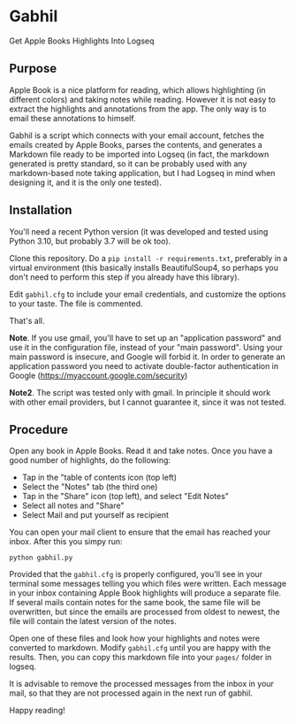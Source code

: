 # Gabhil
Get Apple Books Highlights Into Logseq

## Purpose
Apple Book is a nice platform for reading, which allows highlighting (in different colors) and taking notes while reading. However it is not easy to extract the highlights and annotations from the app. The only way is to email these annotations to himself.

Gabhil is a script which connects with your email account, fetches the emails created by Apple Books, parses the contents, and generates a Markdown file ready to be imported into Logseq (in fact, the markdown generated is pretty standard, so it can be probably used with any markdown-based note taking application, but I had Logseq in mind when designing it, and it is the only one tested).

## Installation

You'll need a recent Python version (it was developed and tested using Python 3.10, but probably 3.7 will be ok too).

Clone this repository. Do a `pip install -r requirements.txt`, preferably in a virtual environment (this basically installs BeautifulSoup4, so perhaps you don't need to perform this step if you already have this library).

Edit `gabhil.cfg` to include your email credentials, and customize the options to your taste. The file is commented.

That's all.

**Note**. If you use gmail, you'll have to set up an "application password" and use it in the configuration file, instead of your "main password". Using your main password is insecure, and Google will forbid it. In order to generate an application password you need to activate double-factor authentication in Google (https://myaccount.google.com/security)

**Note2**. The script was tested only with gmail. In principle it should work with other email providers, but I cannot guarantee it, since it was not tested.

## Procedure

Open any book in Apple Books. Read it and take notes. Once you have a good number of highlights, do the following:

* Tap in the "table of contents icon (top left)
* Select the "Notes" tab (the third one)
* Tap in the "Share" icon (top left), and select "Edit Notes"
* Select all notes and "Share"
* Select Mail and put yourself as recipient

You can open your mail client to ensure that the email has reached your inbox. After this you simpy run:

```
python gabhil.py
```

Provided that the `gabhil.cfg` is properly configured, you'll see in your terminal some messages telling you which files were written. Each message in your inbox containing Apple Book highlights will produce a separate file. If several mails contain notes for the same book, the same file will be overwritten, but since the emails are processed from oldest to newest, the file will contain the latest version of the notes.


Open one of these files and look how your highlights and notes were converted to markdown. Modify `gabhil.cfg` until you are happy with the results. Then, you can copy this markdown file into your `pages/` folder in logseq.

It is advisable to remove the processed messages from the inbox in your mail, so that they are not processed again in the next run of gabhil.

Happy reading!
